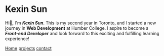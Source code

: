 # Kexin Sun 

Hi👋, I'm ***Kexin Sun***. This is my second year in Toronto, and I started a new journey in **Web Development** at Humber College. I aspire to become a ***Front-end Developer*** and look forward to this exciting and fulfilling learning experience!

[Home](/markdown-portfolio/)
[projects](projects)
[contact](contact)